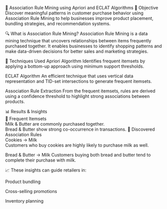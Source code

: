 🛒 Association Rule Mining using Apriori and ECLAT Algorithms
🎯 Objective
Discover meaningful patterns in customer purchase behavior using Association Rule Mining to help businesses improve product placement, bundling strategies, and recommendation systems.

🔍 What is Association Rule Mining?
Association Rule Mining is a data mining technique that uncovers relationships between items frequently purchased together. It enables businesses to identify shopping patterns and make data-driven decisions for better sales and marketing strategies.

🚀 Techniques Used
Apriori Algorithm
Identifies frequent itemsets by applying a bottom-up approach using minimum support thresholds.

ECLAT Algorithm
An efficient technique that uses vertical data representation and TID-set intersections to generate frequent itemsets.

Association Rule Extraction
From the frequent itemsets, rules are derived using a confidence threshold to highlight strong associations between products.

📊 Results & Insights                                                                                                               
🔹 Frequent Itemsets                                                                                                                             
   Milk & Butter are commonly purchased together.                                                                                                
   Bread & Butter show strong co-occurrence in transactions.
🔹 Discovered Association Rules                                                                                                                  
   Cookies → Milk                                                                                                                                
   Customers who buy cookies are highly likely to purchase milk as well.                                                                         

   Bread & Butter → Milk
   Customers buying both bread and butter tend to complete their purchase with milk.

📈 These insights can guide retailers in:

Product bundling

Cross-selling promotions

Inventory planning

